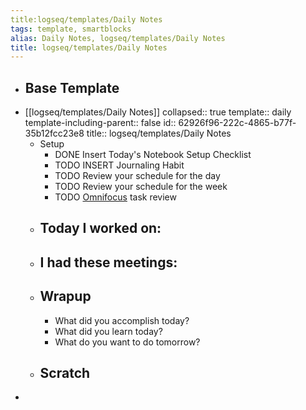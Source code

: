 ```yaml
---
title:logseq/templates/Daily Notes
tags: template, smartblocks
alias: Daily Notes, logseq/templates/Daily Notes
title: logseq/templates/Daily Notes
---
```


- ## Base Template
- [[logseq/templates/Daily Notes]]
  collapsed:: true
  template:: daily
  template-including-parent:: false
  id:: 62926f96-222c-4865-b77f-35b12fcc23e8
  title:: logseq/templates/Daily Notes
	- Setup
		- DONE Insert Today's Notebook Setup Checklist
		- TODO INSERT Journaling Habit
		- TODO Review your schedule for the day
		- TODO Review your schedule for the week
		- TODO [Omnifocus](omnifocus://) task review
	- ## Today I worked on:
	- ## I had these meetings:
	- ## Wrapup
		- What did you accomplish today?
		- What did you learn today?
		- What do you want to do tomorrow?
	- ## Scratch
-